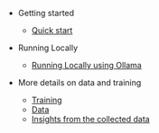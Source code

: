 
- Getting started

  - [Quick start](quickstart.md)

- Running Locally

  - [Running Locally using Ollama](running-locally.md)

- More details on data and training

  - [Training](training.md)
  - [Data](data.md)
  - [Insights from the collected data](insights.md)